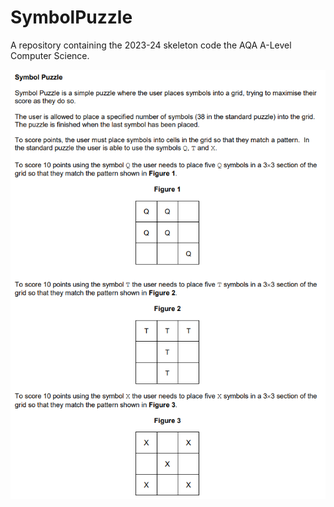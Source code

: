 # SymbolPuzzle
A repository containing the 2023-24 skeleton code the AQA A-Level Computer Science.

![Alt text](/images/symbol1.png?raw=true "Title")

